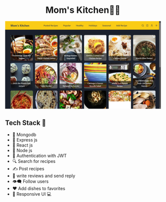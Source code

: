 <h1 style='text-align:center'>Mom's Kitchen👩‍🍳</h1>

<img src='./frontend/public/Demo_image.jpg' />

## Tech Stack 🚀

* 🚜 Mongodb
* 🚅 Express js
* 🧿 React js
* 🚗 Node js
* 🔐 Authentication with JWT
* 🔍 Search for recipes
* ✍ Post recipes
* 📝 write reviews and send reply
* 👁‍🗨 Follow users
* ♥ Add dishes to favorites
* 📱  Responsive UI 💻
